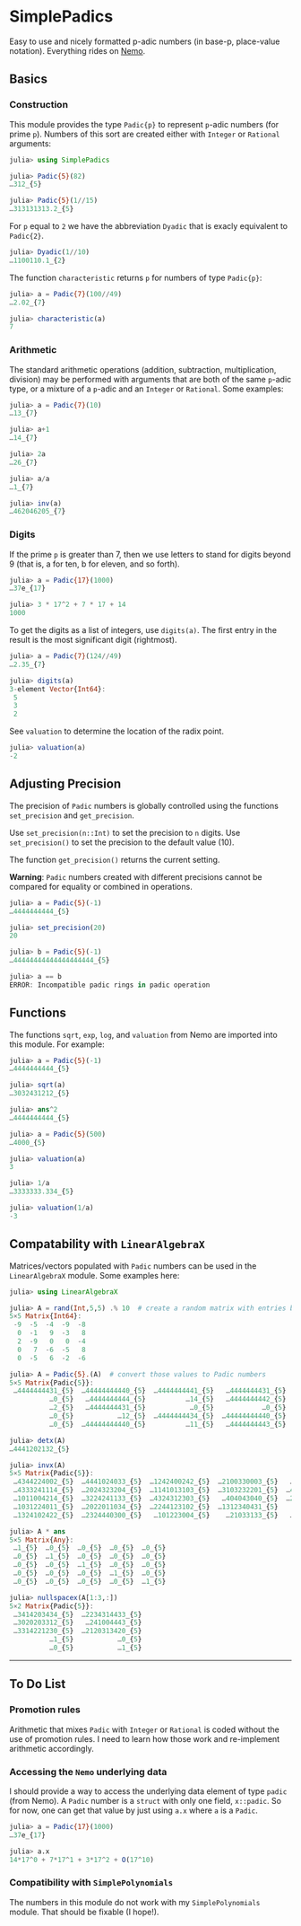 # SimplePadics

Easy to use and nicely formatted p-adic numbers (in base-p, place-value notation). 
Everything rides on 
 [Nemo](https://github.com/Nemocas/Nemo.jl.git).



## Basics

### Construction

This module provides the type `Padic{p}` to represent `p`-adic numbers (for prime `p`).
Numbers of this sort are created either with `Integer` or `Rational` arguments:
```julia
julia> using SimplePadics

julia> Padic{5}(82)
…312_{5}

julia> Padic{5}(1//15)
…313131313.2_{5}
```


For `p` equal to `2` we have the abbreviation `Dyadic` that is exacly equivalent to `Padic{2}`.
```julia
julia> Dyadic(1//10)
…1100110.1_{2}
```



The function `characteristic` returns `p` for numbers of type `Padic{p}`:
```julia
julia> a = Padic{7}(100//49)
…2.02_{7}

julia> characteristic(a)
7
```

### Arithmetic

The standard arithmetic operations (addition, subtraction, multiplication, division) may be performed with arguments that are both of the same `p`-adic type, or a mixture of a `p`-adic and an `Integer` or `Rational`. Some examples:
```julia
julia> a = Padic{7}(10)
…13_{7}

julia> a+1
…14_{7}

julia> 2a
…26_{7}

julia> a/a
…1_{7}

julia> inv(a)
…462046205_{7}
```




### Digits

If the prime `p` is greater than 7, then we use letters to stand for digits beyond 9 (that is, a for ten, b for eleven, and so forth).
```julia
julia> a = Padic{17}(1000)
…37e_{17}

julia> 3 * 17^2 + 7 * 17 + 14
1000
```

To get the digits as a list of integers, use `digits(a)`. The first entry in the result is the most significant digit (rightmost).
```julia
julia> a = Padic{7}(124//49)
…2.35_{7}

julia> digits(a)
3-element Vector{Int64}:
 5
 3
 2
```
See `valuation` to determine the location of the radix point. 
```julia
julia> valuation(a)
-2
```



## Adjusting Precision

The precision of `Padic` numbers is globally controlled using the functions `set_precision` and `get_precision`.

Use `set_precision(n::Int)` to set the precision to `n` digits. Use `set_precision()` to 
set the precision to the default value (10).

The function `get_precision()` returns the current setting.


**Warning**: `Padic` numbers created with different precisions cannot be compared for equality or combined in operations.
```julia
julia> a = Padic{5}(-1)
…4444444444_{5}

julia> set_precision(20)
20

julia> b = Padic{5}(-1)
…44444444444444444444_{5}

julia> a == b
ERROR: Incompatible padic rings in padic operation
```


## Functions

The functions `sqrt`, `exp`, `log`, and `valuation` from Nemo are imported into this module. For example:
```julia
julia> a = Padic{5}(-1)
…4444444444_{5}

julia> sqrt(a)
…3032431212_{5}

julia> ans^2
…4444444444_{5}

julia> a = Padic{5}(500)
…4000_{5}

julia> valuation(a)
3

julia> 1/a
…3333333.334_{5}

julia> valuation(1/a)
-3
```

## Compatability with `LinearAlgebraX`

Matrices/vectors populated with `Padic` numbers can be used in the `LinearAlgebraX`
module. Some examples here:


```julia
julia> using LinearAlgebraX

julia> A = rand(Int,5,5) .% 10  # create a random matrix with entries between -9 and 9.
5×5 Matrix{Int64}:
 -9  -5  -4  -9  -8
  0  -1   9  -3   8
  2  -9   0   0  -4
  0   7  -6  -5   8
  0  -5   6  -2  -6

julia> A = Padic{5}.(A)  # convert those values to Padic numbers
5×5 Matrix{Padic{5}}:
 …4444444431_{5}  …44444444440_{5}  …4444444441_{5}   …4444444431_{5}  …4444444432_{5}
          …0_{5}   …4444444444_{5}          …14_{5}   …4444444442_{5}          …13_{5}
          …2_{5}   …4444444431_{5}           …0_{5}            …0_{5}  …4444444441_{5}
          …0_{5}           …12_{5}  …4444444434_{5}  …44444444440_{5}          …13_{5}
          …0_{5}  …44444444440_{5}          …11_{5}   …4444444443_{5}  …4444444434_{5}

julia> detx(A)
…4441202132_{5}

julia> invx(A)
5×5 Matrix{Padic{5}}:
 …4344224002_{5}  …4441024033_{5}  …1242400242_{5}  …2100330003_{5}   …211103034_{5}
 …4333241114_{5}  …2024323204_{5}  …1141013103_{5}  …3103232201_{5}  …4420230301_{5}
 …1011004214_{5}  …3224241133_{5}  …4324312303_{5}   …404043040_{5}  …2430224440_{5}
 …1031224011_{5}  …2022011034_{5}  …2244123102_{5}  …1312340431_{5}    …23100104_{5}
 …1324102422_{5}  …2324440300_{5}   …101223004_{5}    …21033133_{5}   …220320101_{5}

julia> A * ans
5×5 Matrix{Any}:
 …1_{5}  …0_{5}  …0_{5}  …0_{5}  …0_{5}
 …0_{5}  …1_{5}  …0_{5}  …0_{5}  …0_{5}
 …0_{5}  …0_{5}  …1_{5}  …0_{5}  …0_{5}
 …0_{5}  …0_{5}  …0_{5}  …1_{5}  …0_{5}
 …0_{5}  …0_{5}  …0_{5}  …0_{5}  …1_{5}

julia> nullspacex(A[1:3,:])
5×2 Matrix{Padic{5}}:
 …3414203434_{5}  …2234314433_{5}
 …3020203312_{5}   …241004443_{5}
 …3314221230_{5}  …2120313420_{5}
          …1_{5}           …0_{5}
          …0_{5}           …1_{5}
```




<hr>

## To Do List

### Promotion rules

Arithmetic that mixes `Padic` with `Integer` or `Rational` is coded without the use of promotion rules. I need to learn how those work and re-implement arithmetic accordingly.

### Accessing the `Nemo` underlying data

I should provide a way to access the underlying data element of type `padic` (from Nemo). A `Padic` number is a `struct` with only one field, `x::padic`. So for now, one can get that value by just using `a.x` where `a` is a `Padic`.
```julia
julia> a = Padic{17}(1000)
…37e_{17}

julia> a.x
14*17^0 + 7*17^1 + 3*17^2 + O(17^10)
```

### Compatibility with `SimplePolynomials`

The numbers in this module do not work with my `SimplePolynomials` module. That should be fixable (I hope!).

